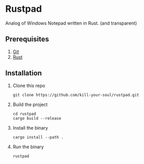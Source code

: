 # Rustpad

Analog of Windows Notepad written in Rust. (and transparent)

## Prerequisites

1. [Git](https://git-scm.com/downloads)
2. [Rust](https://www.rust-lang.org/tools/install)

## Installation

1. Clone this repo 

    ```shell
    git clone https://github.com/kill-your-soul/rustpad.git
    ```

2. Build the project

    ```shell
    cd rustpad
    cargo build --release
    ```

3. Install the binary

    ```shell
    cargo install --path .
    ```

4. Run the binary

    ```shell
    rustpad
    ```
